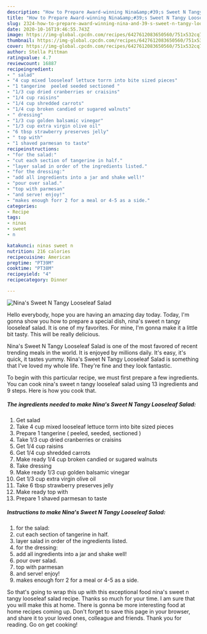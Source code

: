 ```yaml
---
description: "How to Prepare Award-winning Nina&amp;#39;s Sweet N Tangy Looseleaf Salad"
title: "How to Prepare Award-winning Nina&amp;#39;s Sweet N Tangy Looseleaf Salad"
slug: 2324-how-to-prepare-award-winning-nina-and-39-s-sweet-n-tangy-looseleaf-salad
date: 2020-10-16T19:46:55.743Z
image: https://img-global.cpcdn.com/recipes/6427612083650560/751x532cq70/ninas-sweet-n-tangy-looseleaf-salad-recipe-main-photo.jpg
thumbnail: https://img-global.cpcdn.com/recipes/6427612083650560/751x532cq70/ninas-sweet-n-tangy-looseleaf-salad-recipe-main-photo.jpg
cover: https://img-global.cpcdn.com/recipes/6427612083650560/751x532cq70/ninas-sweet-n-tangy-looseleaf-salad-recipe-main-photo.jpg
author: Stella Pittman
ratingvalue: 4.7
reviewcount: 16887
recipeingredient:
- " salad"
- "4 cup mixed looseleaf lettuce torrn into bite sized pieces"
- "1 tangerine  peeled seeded sectioned "
- "1/3 cup dried cranberries or craisins"
- "1/4 cup raisins"
- "1/4 cup shredded carrots"
- "1/4 cup broken candied or sugared walnuts"
- " dressing"
- "1/3 cup golden balsamic vinegar"
- "1/3 cup extra virgin olive oil"
- "6 tbsp strawberry preserves jelly"
- " top with"
- "1 shaved parmesan to taste"
recipeinstructions:
- "for the salad:"
- "cut each section of tangerine in half."
- "layer salad in order of the ingredients listed."
- "for the dressing:"
- "add all ingredients into a jar and shake well!"
- "pour over salad."
- "top with parmesan"
- "and serve! enjoy!"
- "makes enough forr 2 for a meal or 4-5 as a side."
categories:
- Recipe
tags:
- ninas
- sweet
- n

katakunci: ninas sweet n 
nutrition: 216 calories
recipecuisine: American
preptime: "PT39M"
cooktime: "PT38M"
recipeyield: "4"
recipecategory: Dinner

---
```



![Nina&#39;s Sweet N Tangy Looseleaf Salad](https://img-global.cpcdn.com/recipes/6427612083650560/751x532cq70/ninas-sweet-n-tangy-looseleaf-salad-recipe-main-photo.jpg)

Hello everybody, hope you are having an amazing day today. Today, I'm gonna show you how to prepare a special dish, nina&#39;s sweet n tangy looseleaf salad. It is one of my favorites. For mine, I'm gonna make it a little bit tasty. This will be really delicious.

Nina&#39;s Sweet N Tangy Looseleaf Salad is one of the most favored of recent trending meals in the world. It is enjoyed by millions daily. It's easy, it's quick, it tastes yummy. Nina&#39;s Sweet N Tangy Looseleaf Salad is something that I've loved my whole life. They're fine and they look fantastic.




To begin with this particular recipe, we must first prepare a few ingredients. You can cook nina&#39;s sweet n tangy looseleaf salad using 13 ingredients and 9 steps. Here is how you cook that.

<!--inarticleads1-->

##### The ingredients needed to make Nina&#39;s Sweet N Tangy Looseleaf Salad:

1. Get  salad
1. Take 4 cup mixed looseleaf lettuce torrn into bite sized pieces
1. Prepare 1 tangerine ( peeled, seeded, sectioned )
1. Take 1/3 cup dried cranberries or craisins
1. Get 1/4 cup raisins
1. Get 1/4 cup shredded carrots
1. Make ready 1/4 cup broken candied or sugared walnuts
1. Take  dressing
1. Make ready 1/3 cup golden balsamic vinegar
1. Get 1/3 cup extra virgin olive oil
1. Take 6 tbsp strawberry preserves jelly
1. Make ready  top with
1. Prepare 1 shaved parmesan to taste




<!--inarticleads2-->

##### Instructions to make Nina&#39;s Sweet N Tangy Looseleaf Salad:

1. for the salad:
1. cut each section of tangerine in half.
1. layer salad in order of the ingredients listed.
1. for the dressing:
1. add all ingredients into a jar and shake well!
1. pour over salad.
1. top with parmesan
1. and serve! enjoy!
1. makes enough forr 2 for a meal or 4-5 as a side.




So that's going to wrap this up with this exceptional food nina&#39;s sweet n tangy looseleaf salad recipe. Thanks so much for your time. I am sure that you will make this at home. There is gonna be more interesting food at home recipes coming up. Don't forget to save this page in your browser, and share it to your loved ones, colleague and friends. Thank you for reading. Go on get cooking!
